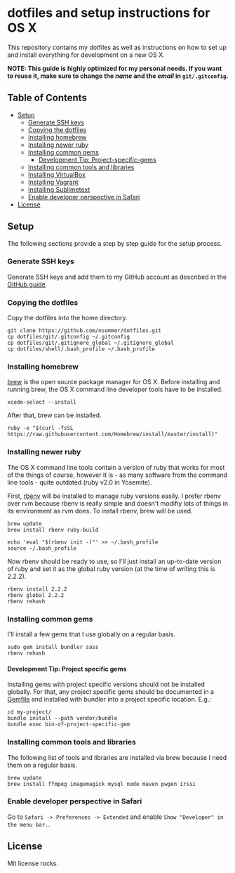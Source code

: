 # dotfiles and setup instructions for OS X
This repository contains my dotfiles as well as instructions on how to set up and install everything for development on a new OS X.

**NOTE: This guide is highly optimized for my personal needs. If you want to reuse it, make sure to change the *name* and the *email* in `git/.gitconfig`.**

## Table of Contents
- [Setup](#setup)
    - [Generate SSH keys](#generate-ssh-keys)
    - [Copying the dotfiles](#copying-the-dotfiles)
    - [Installing homebrew](#installing-homebrew)
    - [Installing newer ruby](#installing-newer-ruby)
    - [Installing common gems](#installing-common-gems)
        - [Development Tip: Project-specific-gems](#development-tip-project-specific-gems)
    - [Installing common tools and libraries](#installing-common-tools-and-libraries)
    - [Installing VirtualBox](#installing-virtualbox)
    - [Installing Vagrant](#installing-vagrant)
    - [Installing Sublimetext](#installing-sublimetext)
    - [Enable developer perspective in Safari](#enable-developer-perspective-in-safari)
- [License](#license)

## Setup
The following sections provide a step by step guide for the setup process.

### Generate SSH keys
Generate SSH keys and add them to my GitHub account as described in the [GitHub guide](https://help.github.com/articles/generating-ssh-keys/).

### Copying the dotfiles
Copy the dotfiles into the home directory.

```shell
git clone https://github.com/nsommer/dotfiles.git
cp dotfiles/git/.gitconfig ~/.gitconfig
cp dotfiles/git/.gitignore_global ~/.gitignore_global
cp dotfiles/shell/.bash_profile ~/.bash_profile
```

### Installing homebrew
[brew](http://brew.sh) is the open source package manager for OS X. Before installing and running brew, the OS X command line developer tools have to be installed.

```shell
xcode-select --install
```

After that, brew can be installed.

```shell
ruby -e "$(curl -fsSL https://raw.githubusercontent.com/Homebrew/install/master/install)"
```

### Installing newer ruby
The OS X command line tools contain a version of ruby that works for most of the things of course, however it is - as many software from the command line tools - quite outdated (ruby v2.0 in Yosemite).

First, [rbenv](https://github.com/sstephenson/rbenv) will be installed to manage ruby versions easily. I prefer rbenv over rvm because rbenv is really simple and doesn't modifiy lots of things in its environment as rvm does. To install rbenv, brew will be used.

```shell
brew update
brew install rbenv ruby-build

echo 'eval "$(rbenv init -)"' >> ~/.bash_profile
source ~/.bash_profile
```

Now rbenv should be ready to use, so I'll just install an up-to-date version of ruby and set it as the global ruby version (at the time of writing this is 2.2.2).

```shell
rbenv install 2.2.2
rbenv global 2.2.2
rbenv rehash
```

### Installing common gems
I'll install a few gems that I use globally on a regular basis.

```shell
sudo gem install bundler sass
rbenv rehash
```

#### Development Tip: Project specific gems
Installing gems with project specific versions should not be installed globally. For that, any project specific gems should be documented in a [Gemfile](http://bundler.io/gemfile.html) and installed with bundler into a project specific location. E.g.:

```shell
cd my-project/
bundle install --path vendor/bundle
bundle exec bin-of-project-specific-gem
```

### Installing common tools and libraries
The following list of tools and libraries are installed via brew because I need them on a regular basis.

```shell
brew update
brew install ffmpeg imagemagick mysql node maven pwgen irssi
```

### Enable developer perspective in Safari
Go to `Safari -> Preferences -> Extended` and enable `Show "Developer" in the menu bar.`.

## License
Mit license rocks.
